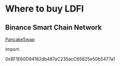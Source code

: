 # Where to buy LDFI

## Binance Smart Chain Network

[PancakeSwap](https://pancakeswap.finance)  
  
Import:   
  
0x8F1E60D84182db487aC235acC65825e50b5477a1

